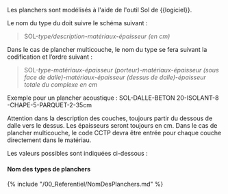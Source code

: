 Les planchers sont modélisés à l'aide de l'outil Sol de {{logiciel}}.

Le nom du type du  doit suivre le schéma suivant :

> SOL-_type/description_-_matériaux_-_épaisseur (en cm)_ 

Dans le cas de plancher multicouche, le nom du type se fera suivant la codification et l’ordre suivant  :

> SOL-_type_-_matériaux_-_épaisseur (porteur)_-_matériaux_-_épaisseur (sous face de dalle)_-_matériaux_-_épaisseur (dessus de dalle)_-_épaisseur totale du complexe en cm_

Exemple pour un plancher acoustique :
SOL-DALLE-BETON  20-ISOLANT-8  -CHAPE-5-PARQUET-2-35cm

Attention dans la description des couches, toujours partir du dessous de dalle vers le dessus. Les épaisseurs seront toujours en cm.
Dans le cas de plancher multicouche, le code CCTP devra être entrée pour chaque couche directement dans le matériau.

Les valeurs possibles sont indiquées ci-dessous :

#### Nom des types de planchers

{% include "/00_Referentiel/NomDesPlanchers.md" %}